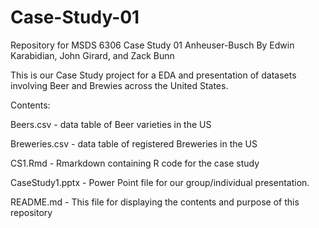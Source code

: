 # Case-Study-01
Repository for MSDS 6306 Case Study 01 Anheuser-Busch
By Edwin Karabidian, John Girard, and Zack Bunn

This is our Case Study project for a EDA and presentation of datasets involving Beer and Brewies across the United States.

Contents:

Beers.csv - data table of Beer varieties in the US

Breweries.csv - data table of registered Breweries in the US

CS1.Rmd - Rmarkdown containing R code for the case study

CaseStudy1.pptx - Power Point file for our group/individual presentation.

README.md - This file for displaying the contents and purpose of this repository

